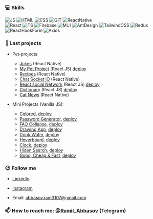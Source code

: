 <!-- ### About Me -->

###  💻 Skills 
![JS](https://img.shields.io/badge/-Javascript-000000?style=for-the-badge&logo=javascript)
![HTML](https://img.shields.io/badge/-html-000000?style=for-the-badge&logo=html5)
![CSS](https://img.shields.io/badge/-CSS-000000?style=for-the-badge&logo=css3) 
![GIT](https://img.shields.io/badge/-GIT-000000?style=for-the-badge&logo=git)
![ReactNative](https://img.shields.io/badge/-React_Native-000000?style=for-the-badge&logo=react)  
![React](https://img.shields.io/badge/-React-000000?style=for-the-badge&logo=react)
![TS](https://img.shields.io/badge/-Typescript-000000?style=for-the-badge&logo=typescript)
![Firebase](https://img.shields.io/badge/-Firebase-000000?style=for-the-badge&logo=firebase)
![MUI](https://img.shields.io/badge/-Material_UI-000000?style=for-the-badge&logo=mui)
![AntDesign](https://img.shields.io/badge/-AntDesign-000000?style=for-the-badge&logo=antdesign)
![TailwindCSS](https://img.shields.io/badge/-Tailwind-000000?style=for-the-badge&logo=tailwindcss)
![Redux](https://img.shields.io/badge/-Redux-000000?style=for-the-badge&logo=redux)
![ReactHookForm](https://img.shields.io/badge/-React_Hook_Form-000000?style=for-the-badge&logo=reacthookform)
![Axios](https://img.shields.io/badge/-Axios-000000?style=for-the-badge&logo=axios)

### 🔭 Last projects

- Pet-projects: 
  - [Jokes](https://github.com/Ramil3107/jokes) (React Native)
  - [My Pet Project](https://github.com/Ramil3107/my-pet-project) (React JS) [deploy](https://ramil3107.github.io/my-pet-project/)
  - [Recipes](https://github.com/Ramil3107/recipes-react-native) (React Native) 
  - [Chat Socket IO](https://github.com/Ramil3107/chatSocketIO) (React Native)
  - [React social Network](https://github.com/Ramil3107/React-social-network) (React JS) [deploy](https://ramil3107.github.io/React-social-network/)
  - [Dictionary](https://github.com/Ramil3107/dictionary) (React JS) [deploy](https://ramil3107.github.io/dictionary)
  - [Cat News](https://github.com/Ramil3107/CatNews-React-Native-) (React Native) 

- Mini Projects (Vanilla JS):
  - [Colored](https://github.com/Ramil3107/colored), [deploy](https://ramil3107.github.io/colored)  
  - [Password Generator](https://github.com/Ramil3107/password-generator), [deploy](https://ramil3107.github.io/password-generator/)
  - [FAQ Collapse](https://github.com/Ramil3107/faq-collapse), [deploy](https://ramil3107.github.io/faq-collapse/)
  - [Drawing App](https://github.com/Ramil3107/drawing-app), [deploy](https://ramil3107.github.io/drawing-app/)
  - [Drink Water](https://github.com/Ramil3107/drink-water), [deploy](https://ramil3107.github.io/drink-water/)
  - [Hoverboard](https://github.com/Ramil3107/hoverboard), [deploy](https://ramil3107.github.io/hoverboard/)
  - [Clock](https://github.com/Ramil3107/clock), [deploy](https://ramil3107.github.io/clock/)
  - [Hiden Search](https://github.com/Ramil3107/hidden-search), [deploy](https://ramil3107.github.io/hidden-search/)
  - [Good, Cheap & Fast](https://github.com/Ramil3107/good-cheap-fast), [deploy](https://ramil3107.github.io/good-cheap-fast/)
  
 
### 😉 Follow me   
- [LinkedIn](https://www.linkedin.com/in/ramil-abbasov/)  
- [Instagram](https://www.instagram.com/blinchik_s_povidlom/)

- Email: abbasov.ram3107@gmail.com


### 📫 How to reach me: [@Ramil_Abbasov](https://t.me/Ramil_Abbasov) (Telegram)
